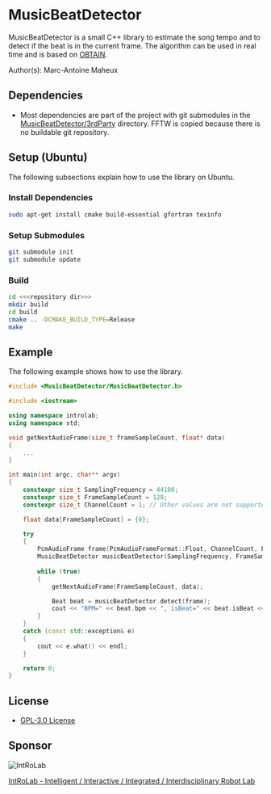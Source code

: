# MusicBeatDetector
MusicBeatDetector is a small C++ library to estimate the song tempo and to detect if the beat is in the current frame. The algorithm can be used in real time and is based on [OBTAIN](https://arxiv.org/abs/1704.02216).

Author(s): Marc-Antoine Maheux

## Dependencies

* Most dependencies are part of the project with git submodules in the [MusicBeatDetector/3rdParty](MusicBeatDetector/3rdParty) directory. FFTW is copied because there is no buildable git repository.

## Setup (Ubuntu)
The following subsections explain how to use the library on Ubuntu.

### Install Dependencies
```bash
sudo apt-get install cmake build-essential gfortran texinfo
```

### Setup Submodules
```bash
git submodule init
git submodule update
```

### Build
```bash
cd <<<repository dir>>>
mkdir build
cd build
cmake .. -DCMAKE_BUILD_TYPE=Release
make
```

## Example
The following example shows how to use the library.

```cpp
#include <MusicBeatDetector/MusicBeatDetector.h>

#include <iostream>

using namespace introlab;
using namespace std;

void getNextAudioFrame(size_t frameSampleCount, float* data)
{
    ...
}

int main(int argc, char** argv)
{
    constexpr size_t SamplingFrequency = 44100;
    constexpr size_t FrameSampleCount = 128;
    constexpr size_t ChannelCount = 1; // Other values are not supported

    float data[FrameSampleCount] = {0};

    try
    {
        PcmAudioFrame frame(PcmAudioFrameFormat::Float, ChannelCount, FrameSampleCount, reinterpret_cast<uint8_t*>(data));
        MusicBeatDetector musicBeatDetector(SamplingFrequency, FrameSampleCount);
    
        while (true)
        {
            getNextAudioFrame(FrameSampleCount, data);

            Beat beat = musicBeatDetector.detect(frame);
            cout << "BPM=" << beat.bpm << ", isBeat=" << beat.isBeat << endl;       
        }
    }
    catch (const std::exception& e)
    {
        cout << e.what() << endl;
    }

    return 0;
}
```

## License

* [GPL-3.0 License ](LICENSE)

## Sponsor

![IntRoLab](https://introlab.3it.usherbrooke.ca/IntRoLab.png)

[IntRoLab - Intelligent / Interactive / Integrated / Interdisciplinary Robot Lab](https://introlab.3it.usherbrooke.ca)
